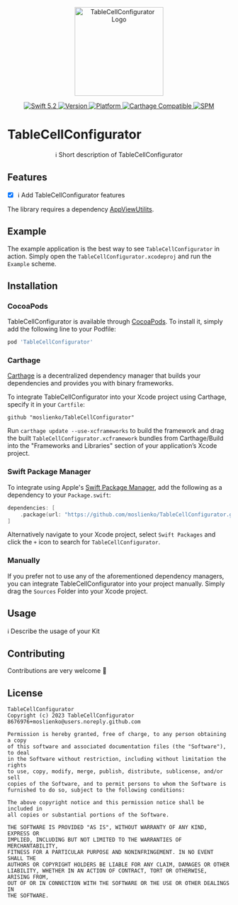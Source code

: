 <p align="center">
   <img width="200" src="https://raw.githubusercontent.com/SvenTiigi/SwiftKit/gh-pages/readMeAssets/SwiftKitLogo.png" alt="TableCellConfigurator Logo">
</p>

<p align="center">
   <a href="https://developer.apple.com/swift/">
      <img src="https://img.shields.io/badge/Swift-5.2-orange.svg?style=flat" alt="Swift 5.2">
   </a>
   <a href="http://cocoapods.org/pods/TableCellConfigurator">
      <img src="https://img.shields.io/cocoapods/v/TableCellConfigurator.svg?style=flat" alt="Version">
   </a>
   <a href="http://cocoapods.org/pods/TableCellConfigurator">
      <img src="https://img.shields.io/cocoapods/p/TableCellConfigurator.svg?style=flat" alt="Platform">
   </a>
   <a href="https://github.com/Carthage/Carthage">
      <img src="https://img.shields.io/badge/Carthage-compatible-4BC51D.svg?style=flat" alt="Carthage Compatible">
   </a>
   <a href="https://github.com/apple/swift-package-manager">
      <img src="https://img.shields.io/badge/Swift%20Package%20Manager-compatible-brightgreen.svg" alt="SPM">
   </a>
</p>

# TableCellConfigurator

<p align="center">
ℹ️ Short description of TableCellConfigurator
</p>

## Features

- [x] ℹ️ Add TableCellConfigurator features

The library requires a dependency [AppViewUtilits](https://github.com/moslienko/AppViewUtilits/).

## Example

The example application is the best way to see `TableCellConfigurator` in action. Simply open the `TableCellConfigurator.xcodeproj` and run the `Example` scheme.

## Installation

### CocoaPods

TableCellConfigurator is available through [CocoaPods](http://cocoapods.org). To install
it, simply add the following line to your Podfile:

```bash
pod 'TableCellConfigurator'
```

### Carthage

[Carthage](https://github.com/Carthage/Carthage) is a decentralized dependency manager that builds your dependencies and provides you with binary frameworks.

To integrate TableCellConfigurator into your Xcode project using Carthage, specify it in your `Cartfile`:

```ogdl
github "moslienko/TableCellConfigurator"
```

Run `carthage update --use-xcframeworks` to build the framework and drag the built `TableCellConfigurator.xcframework` bundles from Carthage/Build into the "Frameworks and Libraries" section of your application’s Xcode project.

### Swift Package Manager

To integrate using Apple's [Swift Package Manager](https://swift.org/package-manager/), add the following as a dependency to your `Package.swift`:

```swift
dependencies: [
    .package(url: "https://github.com/moslienko/TableCellConfigurator.git", from: "1.0.0")
]
```

Alternatively navigate to your Xcode project, select `Swift Packages` and click the `+` icon to search for `TableCellConfigurator`.

### Manually

If you prefer not to use any of the aforementioned dependency managers, you can integrate TableCellConfigurator into your project manually. Simply drag the `Sources` Folder into your Xcode project.

## Usage

ℹ️ Describe the usage of your Kit

## Contributing
Contributions are very welcome 🙌

## License

```
TableCellConfigurator
Copyright (c) 2023 TableCellConfigurator 8676976+moslienko@users.noreply.github.com

Permission is hereby granted, free of charge, to any person obtaining a copy
of this software and associated documentation files (the "Software"), to deal
in the Software without restriction, including without limitation the rights
to use, copy, modify, merge, publish, distribute, sublicense, and/or sell
copies of the Software, and to permit persons to whom the Software is
furnished to do so, subject to the following conditions:

The above copyright notice and this permission notice shall be included in
all copies or substantial portions of the Software.

THE SOFTWARE IS PROVIDED "AS IS", WITHOUT WARRANTY OF ANY KIND, EXPRESS OR
IMPLIED, INCLUDING BUT NOT LIMITED TO THE WARRANTIES OF MERCHANTABILITY,
FITNESS FOR A PARTICULAR PURPOSE AND NONINFRINGEMENT. IN NO EVENT SHALL THE
AUTHORS OR COPYRIGHT HOLDERS BE LIABLE FOR ANY CLAIM, DAMAGES OR OTHER
LIABILITY, WHETHER IN AN ACTION OF CONTRACT, TORT OR OTHERWISE, ARISING FROM,
OUT OF OR IN CONNECTION WITH THE SOFTWARE OR THE USE OR OTHER DEALINGS IN
THE SOFTWARE.
```
